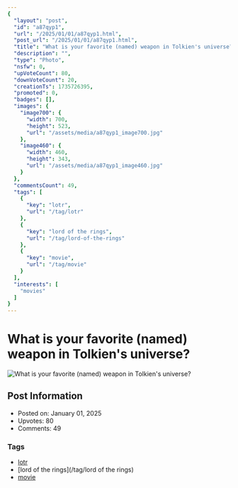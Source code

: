 ```yaml
---
{
  "layout": "post",
  "id": "a87qyp1",
  "url": "/2025/01/01/a87qyp1.html",
  "post_url": "/2025/01/01/a87qyp1.html",
  "title": "What is your favorite (named) weapon in Tolkien's universe?",
  "description": "",
  "type": "Photo",
  "nsfw": 0,
  "upVoteCount": 80,
  "downVoteCount": 20,
  "creationTs": 1735726395,
  "promoted": 0,
  "badges": [],
  "images": {
    "image700": {
      "width": 700,
      "height": 523,
      "url": "/assets/media/a87qyp1_image700.jpg"
    },
    "image460": {
      "width": 460,
      "height": 343,
      "url": "/assets/media/a87qyp1_image460.jpg"
    }
  },
  "commentsCount": 49,
  "tags": [
    {
      "key": "lotr",
      "url": "/tag/lotr"
    },
    {
      "key": "lord of the rings",
      "url": "/tag/lord-of-the-rings"
    },
    {
      "key": "movie",
      "url": "/tag/movie"
    }
  ],
  "interests": [
    "movies"
  ]
}
---
```


# What is your favorite (named) weapon in Tolkien's universe?

![What is your favorite (named) weapon in Tolkien's universe?](/assets/media/a87qyp1_image700.jpg)

## Post Information

- Posted on: January 01, 2025
- Upvotes: 80
- Comments: 49

### Tags

- [lotr](/tag/lotr)
- [lord of the rings](/tag/lord of the rings)
- [movie](/tag/movie)
